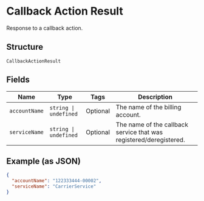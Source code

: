 
# Callback Action Result

Response to a callback action.

## Structure

`CallbackActionResult`

## Fields

| Name | Type | Tags | Description |
|  --- | --- | --- | --- |
| `accountName` | `string \| undefined` | Optional | The name of the billing account. |
| `serviceName` | `string \| undefined` | Optional | The name of the callback service that was registered/deregistered. |

## Example (as JSON)

```json
{
  "accountName": "122333444-00002",
  "serviceName": "CarrierService"
}
```


